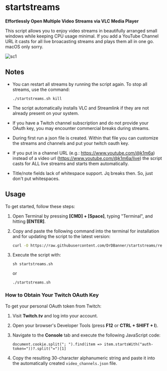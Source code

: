 # startstreams

**Effortlessly Open Multiple Video Streams via VLC Media Player** 

This script allows you to enjoy video streams in beautifully arranged small windows while keeping CPU usage minimal. If you add a YouTube Channel URL it casts for all live broacasting streams and plays them all in one go. macOS only sorry.

![sc1](https://github.com/user-attachments/assets/a02afcea-b932-4a65-9c29-e774e333121c)


## Notes

- You can restart all streams by running the script again. To stop all streams, use the command:

   ```./startstreams.sh kill```

- The script automatically installs VLC and Streamlink if they are not already present on your system.
- If you have a Twitch channel subscription and do not provide your OAuth key, you may encounter commercial breaks during streams.
- During first run a json file is created. Within that file you can customize the streams and channels and put your twitch oauth key.
- If you put in a channel URL (e.g.: https://www.youtube.com/@k1m6a) instead of a video url (https://www.youtube.com/@k1m6a/live) the script casts for ALL live streams and starts them automatically.
- Title/note fields lack of whitespace support. Jq breaks then. So, just don't put whitespaces.
  
## Usage

To get started, follow these steps:

1. Open Terminal by pressing **[CMD] + [Space]**, typing "Terminal", and hitting **[ENTER]**.
2. Copy and paste the following command into the terminal for installation and for updating the script to the latest version:

   ```bash
   curl -O https://raw.githubusercontent.com/DrDBanner/startstreams/refs/heads/main/startstreams.sh && chmod +x startstreams.sh
   ```

3. Execute the script with:

   `sh startstreams.sh`

   or 

   `./startstreams.sh`

### How to Obtain Your Twitch OAuth Key

To get your personal OAuth token from Twitch:

1. Visit **Twitch.tv** and log into your account.
2. Open your browser's Developer Tools (press **F12** or **CTRL + SHIFT + I**).
3. Navigate to the **Console** tab and execute the following JavaScript code:

   `document.cookie.split("; ").find(item => item.startsWith("auth-token="))?.split("=")[1]`

4. Copy the resulting 30-character alphanumeric string and paste it into the automatically created `video_channels.json` file.
